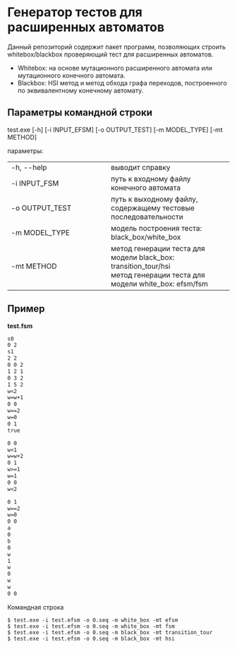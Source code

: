 
# Генератор тестов для расширенных автоматов
Данный репозиторий содержит пакет программ, позволяющих строить whitebox/blackbox проверяющий тест для расширенных автоматов.
- Whitebox: на основе мутационного расширенного автомата или мутационного конечного автомата.
- Blackbox: HSI метод и метод обхода графа переходов, построенного по эквивалентному конечному автомату.

## Параметры командной строки

test.exe [-h] [-i INPUT_EFSM] [-o OUTPUT_TEST] [-m MODEL_TYPE] [-mt METHOD]

параметры:
<table class="tg">
  <col width="45%">
  <col width="65%">
  <tr>
    <td>-h, --help</td>
    <td> выводит справку</td>
  </tr>
  <tr>
    <td>-i INPUT_FSM</td>
    <td>путь к входному файлу конечного автомата </td>
  </tr>
  <tr>
    <td>-o OUTPUT_TEST</td>
    <td>путь к выходному файлу, содержащему тестовые последовательности</td>
  </tr>
  <tr>
    <td>-m MODEL_TYPE</td>
    <td>модель построения теста: black_box/white_box</td>
  </tr>
  <tr>
    <td>-mt METHOD</td>
    <td>метод генерации теста для модели black_box: transition_tour/hsi<br>
    метод генерации теста для модели white_box: efsm/fsm</td>
  </tr>
</table>

## Пример
**test.fsm**
```2 4 7 2 1 1 1 0
s0
0 2
s1
2 2
0 0 2
1 2 1
0 3 2
1 5 2
w<2
w=w+1
0 0
w==2
w=0
0 1
true

0 0
w<1
w=w+2
0 1
w>=1
w=1
0 0
w<2

0 1
w==2
w=0
0 0
a
0
b
0
w
1
w
0
w
w
0 0
```

Командная строка

    $ test.exe -i test.efsm -o 0.seq -m white_box -mt efsm
    $ test.exe -i test.efsm -o 0.seq -m white_box -mt fsm
    $ test.exe -i test.efsm -o 0.seq -m black_box -mt transition_tour
    $ test.exe -i test.efsm -o 0.seq -m black_box -mt hsi
